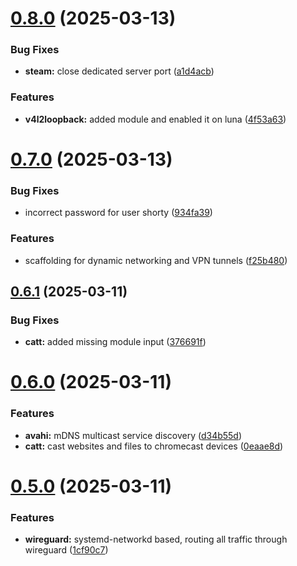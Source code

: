 # [0.8.0](https://github.com/99linesofcode/nixos-config/compare/v0.7.0...v0.8.0) (2025-03-13)


### Bug Fixes

* **steam:** close dedicated server port ([a1d4acb](https://github.com/99linesofcode/nixos-config/commit/a1d4acb32dcc9c990b1a5eeb84d25538fa3f505d))


### Features

* **v4l2loopback:** added module and enabled it on luna ([4f53a63](https://github.com/99linesofcode/nixos-config/commit/4f53a63cbde7df09ba507aad602841d369d3f8b0))



# [0.7.0](https://github.com/99linesofcode/nixos-config/compare/v0.6.1...v0.7.0) (2025-03-13)


### Bug Fixes

* incorrect password for user shorty ([934fa39](https://github.com/99linesofcode/nixos-config/commit/934fa3902b017642e7faae584e8b6595b908404f))


### Features

* scaffolding for dynamic networking and VPN tunnels ([f25b480](https://github.com/99linesofcode/nixos-config/commit/f25b480ee79a6b626f8e689c039d60a13f94ab58))



## [0.6.1](https://github.com/99linesofcode/nixos-config/compare/v0.6.0...v0.6.1) (2025-03-11)


### Bug Fixes

* **catt:** added missing module input ([376691f](https://github.com/99linesofcode/nixos-config/commit/376691f4698e3f7b0c82695b2cdf4daf4d52a172))



# [0.6.0](https://github.com/99linesofcode/nixos-config/compare/v0.5.0...v0.6.0) (2025-03-11)


### Features

* **avahi:** mDNS multicast service discovery ([d34b55d](https://github.com/99linesofcode/nixos-config/commit/d34b55d5665e1a996f547ccf71a7b0889774ab65))
* **catt:** cast websites and files to chromecast devices ([0eaae8d](https://github.com/99linesofcode/nixos-config/commit/0eaae8d2e57115566b3f120e66b2e7d6f78788ae))



# [0.5.0](https://github.com/99linesofcode/nixos-config/compare/v0.4.0...v0.5.0) (2025-03-11)


### Features

* **wireguard:** systemd-networkd based, routing all traffic through wireguard ([1cf90c7](https://github.com/99linesofcode/nixos-config/commit/1cf90c70f99bb9b92a6c5d320016ee4f06def8a4))



